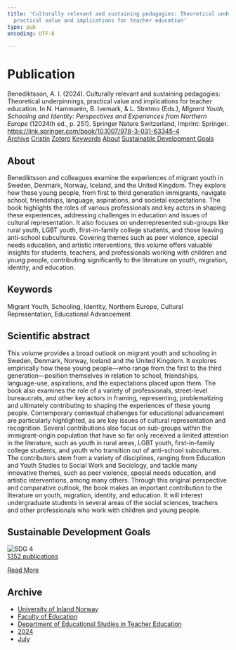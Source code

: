 ```yaml
---
title: 'Culturally relevant and sustaining pedagogies: Theoretical underpinnings,
  practical value and implications for teacher education'
type: pub
encoding: UTF-8

---
```

<h1>Publication</h1>
<article id="csl-bib-container-IDMK48WR" class="csl-bib-container">
  <div class="csl-bib-body"> <div class="csl-entry">Benediktsson, A. I. (2024). Culturally relevant and sustaining pedagogies: Theoretical underpinnings, practical value and implications for teacher education. In N. Hammarén, B. Ivemark, &#38; L. Stretmo (Eds.), <i>Migrant Youth, Schooling and Identity: Perspectives and Experiences from Northern Europe</i> (12024th ed., p. 251). Springer Nature Switzerland, Imprint: Springer. <a href="https://link.springer.com/book/10.1007/978-3-031-63345-4">https://link.springer.com/book/10.1007/978-3-031-63345-4</a></div> </div>
  <div class="csl-bib-buttons">
    <a href="#taxonomy-article-IDMK48WR" alt="archive" class="csl-bib-button">Archive</a>
    <a href="https://app.cristin.no/results/show.jsf?id=2282458" alt="Cristin" class="csl-bib-button">Cristin</a>
    <a href="http://zotero.org/groups/5881554/items/IDMK48WR" alt="Zotero" class="csl-bib-button">Zotero</a>
    <a href="#keywords-article-IDMK48WR" alt="keywords" class="csl-bib-button">Keywords</a>
    <a href="#about-article-IDMK48WR" alt="about_pub" class="csl-bib-button">About</a>
    <a href="#sdg-article-IDMK48WR" alt="sdg" class="csl-bib-button">Sustainable Development Goals</a>
  </div>
  <div id="csl-bib-meta-container-IDMK48WR"></div>
</article>
<div id="csl-bib-meta-IDMK48WR" class="csl-bib-meta">
  <article id="about-article-IDMK48WR" class="about_pub-article">
    <h1>About</h1>
    Benediktsson and colleagues examine the experiences of migrant youth in Sweden, Denmark, Norway, Iceland, and the United Kingdom. They explore how these young people, from first to third generation immigrants, navigate school, friendships, language, aspirations, and societal expectations. The book highlights the roles of various professionals and key actors in shaping these experiences, addressing challenges in education and issues of cultural representation. It also focuses on underrepresented sub-groups like rural youth, LGBT youth, first-in-family college students, and those leaving anti-school subcultures. Covering themes such as peer violence, special needs education, and artistic interventions, this volume offers valuable insights for students, teachers, and professionals working with children and young people, contributing significantly to the literature on youth, migration, identity, and education.
  </article>
  <article id="keywords-article-IDMK48WR" class="keywords-article">
    <h1>Keywords</h1>
    Migrant Youth, Schooling, Identity, Northern Europe, Cultural Representation, Educational Advancement
  </article>
  <article id="abstract-article-IDMK48WR" class="abstract-article">
    <h1>Scientific abstract</h1>
    This volume provides a broad outlook on migrant youth and schooling in Sweden, Denmark, Norway, Iceland and the United Kingdom. It explores empirically how these young people—who range from the first to the third generation—position themselves in relation to school, friendships, language-use, aspirations, and the expectations placed upon them. The book also examines the role of a variety of professionals, street-level bureaucrats, and other key actors in framing, representing, problematizing and ultimately contributing to shaping the experiences of these young people. Contemporary contextual challenges for educational advancement are particularly highlighted, as are key issues of cultural representation and recognition. Several contributions also focus on sub-groups within the immigrant-origin population that have so far only received a limited attention in the literature, such as youth in rural areas, LGBT youth, first-in-family college students, and youth who transition out of anti-school subcultures. The contributors stem from a variety of disciplines, ranging from Education and Youth Studies to Social Work and Sociology, and tackle many innovative themes, such as peer violence, special needs education, and artistic interventions, among many others. Through this original perspective and comparative outlook, the book makes an important contribution to the literature on youth, migration, identity, and education. It will interest undergraduate students in several areas of the social sciences, teachers and other professionals who work with children and young people.
  </article>
  <article id="sdg-article-IDMK48WR" class="sdg-article">
    <h1>Sustainable Development Goals</h1>
    <div class="sdg-container"><div id="sdg4" class="sdg">
        <img src="{{< params subfolder >}}images/sdg/sdg04_en.png" class="image" alt="SDG 4">
        <div class="sdg-overlay">
          <a href="{{< params subfolder >}}en/archive/?sdg=4#archive" class="sdg-publication-count"><span>1352</span> publications</a>
          <p><a href="https://sdgs.un.org/goals/goal4" class="sdg-read-more">Read More</a></p>
        </div>
      </div></div>
  </article>
  <article id="taxonomy-article-IDMK48WR" class="taxonomy-article">
    <h1>Archive</h1>
    <ul>
      <li><a href="{{< params subfolder >}}en/archive/?key=3DCRN523">University of Inland Norway</a></li>
      <li><a href="{{< params subfolder >}}en/archive/?key=WYNZA47F">Faculty of Education</a></li>
      <li><a href="{{< params subfolder >}}en/archive/?key=BKPR6TE7">Department of Educational Studies in Teacher Education</a></li>
      <li><a href="{{< params subfolder >}}en/archive/?key=FKHNMZNC">2024</a></li>
      <li><a href="{{< params subfolder >}}en/archive/?key=8VA8BKDG">July</a></li>
    </ul>
  </article>
</div>

